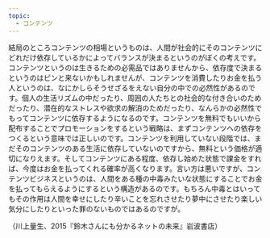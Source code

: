```yaml
---
topic:
  - コンテンツ
---
```

結局のところコンテンツの相場というものは、人間が社会的にそのコンテンツにどれだけ依存しているかによってバランスが決まるというのがぼくの考えです。コンテンツというのは生きるための必需品ではありませんから、依存度で決まるというのはピンと来ないかもしれませんが、コンテンツを消費したりお金を払う人というのは、なにかしらそうせざるをえない自分の中での必然性があるのです。個人の生活リズムの中だったり、周囲の人たちとの社会的な付き合いのためだったり、潜在的なストレスや欲求の解消のためだったり、なんらかの必然性でもってコンテンツに依存するようになるのです。コンテンツを無料でもいいから配布することでプロモーションをするという戦略は、まずコンテンツへの依存をつくるという意味では正しいのです。コンテンツを利用していない段階では、まだそのコンテンツのある生活に依存していないのですから、無料という価格が適切になりえます。そしてコンテンツにある程度、依存し始めた状態で課金をすれば、今度はお金を払ってくれる確率が高くなります。言い方は悪いですが、コンテンツビジネスというのは、人間をある種の中毒みたいな状態にすることでお金を払ってもらえるようにするという構造があるのです。もちろん中毒とはいってもその作用は人間を幸せにしたり辛いことを忘れさせたり夢中にさせたり楽しい気分にしたりといった罪のないものではあるのですが。

（川上量生、2015『鈴木さんにも分かるネットの未来』岩波書店）